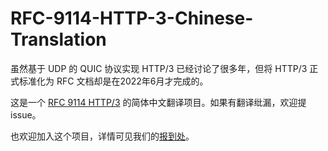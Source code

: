 # RFC-9114-HTTP-3-Chinese-Translation

虽然基于 UDP 的 QUIC 协议实现 HTTP/3 已经讨论了很多年，但将 HTTP/3 正式标准化为 RFC 文档却是在2022年6月才完成的。

这是一个 [RFC 9114 HTTP/3](https://www.rfc-editor.org/rfc/rfc9114.html) 的简体中文翻译项目。如果有翻译纰漏，欢迎提 issue。

也欢迎加入这个项目，详情可见我们的[报到处](https://github.com/richardoLee/RFC-9114-HTTP3-Chinese-Translation/issues/1)。